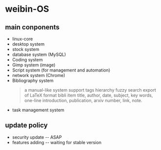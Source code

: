 # weibin-OS

## main conponents
* linux-core
* desktop system
* stock system
* database system (MySQL)
* Coding system 
* Gimp system (image)
* Script system (for management and automation)
* network system (Chrome)
* Bibliography system
    > a manual-like system
    > support tags hierarchy
    > fuzzy search
    > export of LaTeX format bibli item
    > title, author, date, subject, key words, one-line introduction, publication, arxiv number, link, note.
* task management system

## update policy
* security update -- ASAP
* features adding -- waiting for stable version
